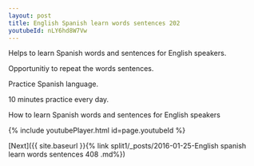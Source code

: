 ```yaml
---
layout: post
title: English Spanish learn words sentences 202 
youtubeId: nLY6hd8W7Vw
---
```

 
 
Helps to learn Spanish words and sentences for English speakers.

Opportunitiy to repeat the words sentences. 

Practice Spanish language. 
 
10 minutes practice every day. 
 
How to learn Spanish words and sentences for English speakers 
 
{% include youtubePlayer.html id=page.youtubeId %}
 
 
[Next]({{ site.baseurl }}{% link  split1/_posts/2016-01-25-English spanish learn words sentences 408 .md%})
 

